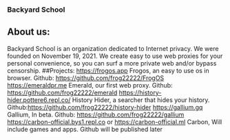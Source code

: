 ### Backyard School
## About us: 
Backyard School is an organization dedicated to Internet privacy. We were founded on November 19, 2021. We create easy to use web proxies for your personal convenience, so you can surf a more private web and/or bypass censorship. 
##Projects:
https://frogos.app Frogos, an easy to use os in browser. Github: https://github.com/frog22222/FrogOS
https://emeraldpr.me Emerald, our first web proxy. Github: https://github.com/frog22222/emerald
https://history-hider.pottere6.repl.co/ History Hider, a searcher that hides your history. Github:https://github.com/frog22222/history-hider
https://gallium.gq Gallium, In beta. Github: https://github.com/frog22222/gallium
https://carbon-official.bys1.repl.co or https://carbon-official.ml Carbon, Will include games and apps. Github will be published later
